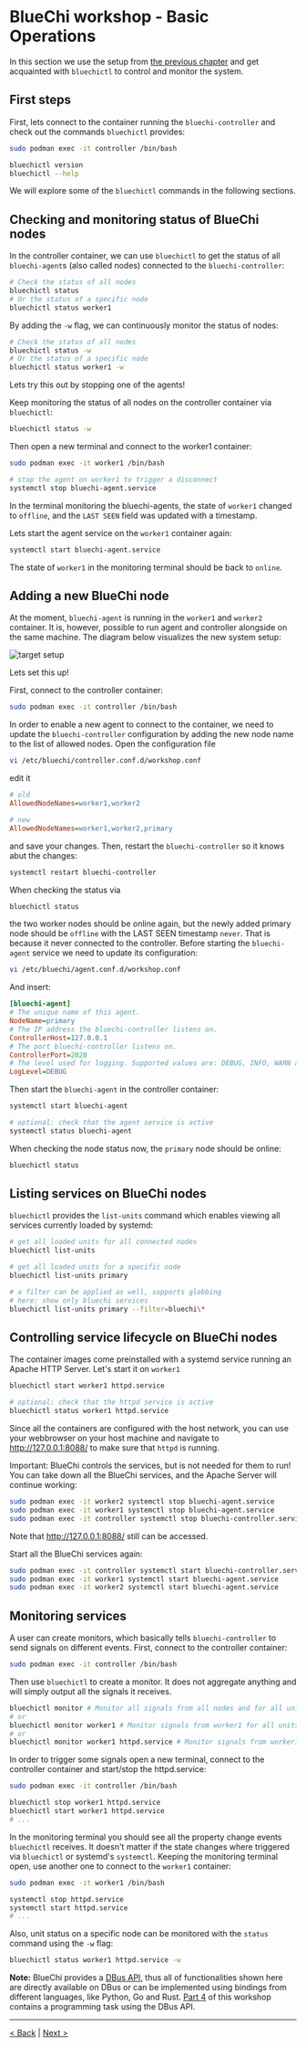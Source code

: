 # BlueChi workshop - Basic Operations

In this section we use the setup from [the previous chapter](./1.SETUP.md) and get acquainted with `bluechictl` to control and monitor the system.

## First steps

First, lets connect to the container running the `bluechi-controller` and check out the commands `bluechictl` provides:

```bash
sudo podman exec -it controller /bin/bash

bluechictl version
bluechictl --help
```

We will explore some of the `bluechictl` commands in the following sections.

## Checking and monitoring status of BlueChi nodes

In the controller container, we can use `bluechictl` to get the status of all `bluechi-agent`s (also called nodes) connected to the `bluechi-controller`:

```bash
# Check the status of all nodes
bluechictl status
# Or the status of a specific node
bluechictl status worker1
```

By adding the `-w` flag, we can continuously monitor the status of nodes:

```bash
# Check the status of all nodes
bluechictl status -w
# Or the status of a specific node
bluechictl status worker1 -w
```

Lets try this out by stopping one of the agents!

Keep monitoring the status of all nodes on the controller container via `bluechictl`:

```bash
bluechictl status -w
```

Then open a new terminal and connect to the worker1 container:

```bash
sudo podman exec -it worker1 /bin/bash

# stop the agent on worker1 to trigger a disconnect
systemctl stop bluechi-agent.service
```

In the terminal monitoring the bluechi-agents, the state of `worker1` changed to `offline`, and the `LAST SEEN` field was updated with a timestamp.

Lets start the agent service on the `worker1` container again:

```bash
systemctl start bluechi-agent.service
```

The state of `worker1` in the monitoring terminal should be back to `online`.


## Adding a new BlueChi node

At the moment, `bluechi-agent` is running in the `worker1` and `worker2` container. It is, however, possible to run agent and controller alongside on the same machine. The diagram below visualizes the new system setup:

![target setup](./assets/workshop-setup-2.png)

Lets set this up!

First, connect to the controller container:

```bash
sudo podman exec -it controller /bin/bash
```

In order to enable a new agent to connect to the container, we need to update the `bluechi-controller` configuration by adding the new node name to the list of allowed nodes. Open the configuration file

```bash
vi /etc/bluechi/controller.conf.d/workshop.conf
```

edit it

```ini
# old
AllowedNodeNames=worker1,worker2

# new
AllowedNodeNames=worker1,worker2,primary
```

and save your changes. Then, restart the `bluechi-controller` so it knows abut the changes:

```bash
systemctl restart bluechi-controller
```

When checking the status via

```bash
bluechictl status
```

the two worker nodes should be online again, but the newly added primary node should be `offline` with the LAST SEEN timestamp `never`. That is because it never connected to the controller. Before starting the `bluechi-agent` service we need to update its configuration:

```bash
vi /etc/bluechi/agent.conf.d/workshop.conf
```

And insert:

```ini
[bluechi-agent]
# The unique name of this agent.
NodeName=primary
# The IP address the bluechi-controller listens on.
ControllerHost=127.0.0.1
# The port bluechi-controller listens on.
ControllerPort=2020
# The level used for logging. Supported values are: DEBUG, INFO, WARN and ERROR.
LogLevel=DEBUG
```

Then start the `bluechi-agent` in the controller container:

```bash
systemctl start bluechi-agent

# optional: check that the agent service is active
systemctl status bluechi-agent
```

When checking the node status now, the `primary` node should be online:

```bash
bluechictl status
```


## Listing services on BlueChi nodes

`bluechictl` provides the `list-units` command which enables viewing all services currently loaded by systemd:

```bash
# get all loaded units for all connected nodes
bluechictl list-units

# get all loaded units for a specific node
bluechictl list-units primary

# a filter can be applied as well, supports globbing
# here: show only bluechi services
bluechictl list-units primary --filter=bluechi\*
```

## Controlling service lifecycle on BlueChi nodes

The container images come preinstalled with a systemd service running an Apache HTTP Server. Let's start it on `worker1`

```bash
bluechictl start worker1 httpd.service

# optional: check that the httpd service is active
bluechictl status worker1 httpd.service
```

Since all the containers are configured with the host network, you can use your webbrowser on your host machine and navigate to http://127.0.0.1:8088/ to make sure that `httpd` is running.

Important: BlueChi controls the services, but is not needed for them to run! You can take down all the BlueChi services, and the Apache Server will continue working:

```bash
sudo podman exec -it worker2 systemctl stop bluechi-agent.service
sudo podman exec -it worker1 systemctl stop bluechi-agent.service
sudo podman exec -it controller systemctl stop bluechi-controller.service
```

Note that http://127.0.0.1:8088/ still can be accessed.

Start all the BlueChi services again:

```bash
sudo podman exec -it controller systemctl start bluechi-controller.service
sudo podman exec -it worker1 systemctl start bluechi-agent.service
sudo podman exec -it worker2 systemctl start bluechi-agent.service
```

## Monitoring services

A user can create monitors, which basically tells `bluechi-controller` to send signals on different events. First, connect to the controller container:

```bash
sudo podman exec -it controller /bin/bash
```

Then use `bluechictl` to create a monitor. It does not aggregate anything and will simply output all the signals it receives.

```bash
bluechictl monitor # Monitor all signals from all nodes and for all units
# or
bluechictl monitor worker1 # Monitor signals from worker1 for all units
# or
bluechictl monitor worker1 httpd.service # Monitor signals from worker1 for httpd
```

In order to trigger some signals open a new terminal, connect to the controller container and start/stop the httpd.service:

```bash
sudo podman exec -it controller /bin/bash

bluechictl stop worker1 httpd.service
bluechictl start worker1 httpd.service
# ...
```

In the monitoring terminal you should see all the property change events `bluechictl` receives. It doesn't matter if the state changes where triggered via `bluechictl` or systemd's `systemctl`. Keeping the monitoring terminal open, use another one to connect to the `worker1` container:

```bash
sudo podman exec -it worker1 /bin/bash

systemctl stop httpd.service
systemctl start httpd.service
# ...
```

Also, unit status on a specific node can be monitored with the `status` command using the `-w` flag:

```bash
bluechictl status worker1 httpd.service -w
```

__Note:__ BlueChi provides a [DBus API](https://bluechi.readthedocs.io/en/latest/api/description/), thus all of functionalities shown here are directly available on DBus or can be implemented using bindings from different languages, like Python, Go and Rust. [Part 4](4.PROGRAMMING_ASSIGNMENT.md) of this workshop contains a programming task using the DBus API.

---

[< Back](1.SETUP.md) | [Next >](3.DEPLOY_APPLICATION.md)
